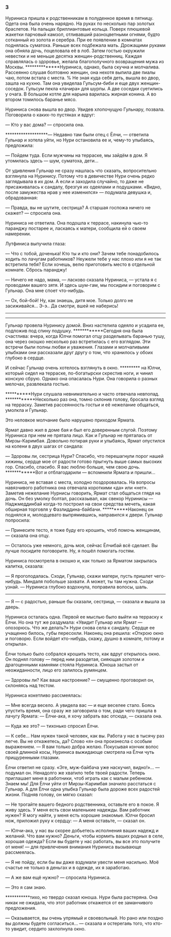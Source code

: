 ### 3

Нуриниса пришла к родственникам в полуденное время в пятницу.
Одета она была очень нарядно.
На руках по несколько пар золотых браслетов.
На пальцах бриллиантовые кольца.
Поверх плюшевой жакетки парчовый камзол, отливавший разноцветными огнями, будто сотканный из золота и серебра.
При ее появлении в комнатах поднялась суматоха.
Раньше всех подбежала мать.
Дрожащими руками она обняла дочь, поцеловала её в лоб.
Затем гостью окружили невестки и не меньше десятка женщин-родственниц.
Каждая справлялась о здоровье, желала благополучного возвращения мужа из Москвы.
**************Нуриниса, однако, была скучна и молчалива.
Рассеянно слушая болтовню женщин, она нехотя выпила две пиалы чаю, потом встала с места.
% Не зная куда себя деть, вышла во двор, зашла на кухню.
Там она увиделаа Гульсум-биби и еще двух женщин-соседок.
Гульсум пекла «лачира» для шурпы.
А две соседки суетились у очага.
В большом котле для нарына варилась жирная конина.
А во втором томилось баранье мясо.

Нуриниса снова вышла во двор.
Увидев хлопочущую Гульнару, позвала.
Поговорила о каких-то пустяках и вдруг:

— Кто у вас дома? — спросила она.

*******************— Недавно там были отец с Ёлчи, — ответила Гульнар и хотела уйти, но Нури остановила ее и, чему-то улыбаясь, предложила:

— Пойдем туда.
Если мужчины на терраске, мы зайдём в дом.
Я утомилась здесь — шум, суматоха, дети…

От удивления Гульнар не сразу нашлась что сказать, вопросительно взглянула на Нуринису.
Потому что в девичестве Нури очень редко заглядывала в их дом.
А если и заходила случайно, то даже не присаживалась к сандалу, брезгуя их одеялами и подушками.
«Видно, после замужества нрав у нее изменился» — подумала девушка и, обрадованная:

— Правда, вы не шутите, сестрица?
А старшая госпожа ничего не скажет? — спросила она.

Нуриниса не ответила.
Она подошла к террасе, накинула чью-то паранджу постарее и, ласкаясь к матери, сообщила ей о своем намерении.

Лутфиниса выпучила глаза:

— Что с тобой, доченька!
Кто ты и кто они?
Зачем тебе понадобилось ходить по лачугам работников?
Неужели тебе у нас плохо или я не так встретила тебя?
Если хочешь, велю приготовить место в отдельной комнате.
Сбрось паранджу!

— Ничего не надо, мама, — ласково сказала Нуриниса, — устала я с проводами вашего зятя.
И здесь шум-гам, мы посидим и поговорим с Гульнар.
Она мне споет что-нибудь.

— Ох, бой-бой! Ну, как знаешь, дитя мое.
Только долго не засиживайся… Э-э.. Да смотри, вшей не наберись!

*************
*************

Гульнар провела Нуринису домой.
Вниз настелила одеяло и усадила ее, подложив под спину подушку.
************Сегодня она была счастлива: вчера, когда Юлчи помогал отцу разделывать баранью тушу, она через окошко несколько раз встретилась с его взглядом.
Эти встречи были полны любви и уважения.
Глазами и молчаливыми улыбками они рассказали друг другу о том, что хранилось у обоих глубоко в сердце.

И сейчас Гульнар очень хотелось взглянуть в окно.
********* на Юлчи, который сидел на терраске, по-богатырски скрестив ноги, и чинил конскую сбрую.
Однако она опасалась Нури.
Она говорила о разных мелочах, развлекала гостью.

**********Нури слушала невнимательно и часто отвечала невпопад.
************Несколько раз она, томно склонив голову, бросала взгляд на терраску.
Заметив рассеянность гостьи и её нежелание общаться, умолкла и Гульнар.

Это неловкое молчание было нарушено приходом Ярмата.

Ярмат давно жил в доме бая и был его доверенным слугой.
Поэтому Нуриниса при нем не прятала лицо.
Как и Гульнар не пряталась от Мирзы-Каримбая.
Довольно потирая руки и улыбаясь, Ярмат опустился на колени в двух шагах от сандала:

— Здоровы ли, сестрица Нури?
Спасибо, что перешагнули порог нашей хижины, сердце мое от радости готово прыгнуть выше самых высоких гор.
Спасибо, спасибо.
Я вас люблю больше, чем свою дочь.
************Вот и отблагодарили — вспомнили Ярмата и пришли…

Нуриниса, не вставая с места, холодно поздоровалась.
На вопросы навязчивого работника она отвечала короткими «да» или «нет».
Заметив нежелание Нурнисы говорить, Ярмат стал общаться глядя на дочь.
Он без умолку болтал, рассказывал, как свекор Нуринисы — Наджмеддинбай когда-то построил на свои средства мечеть, какая обширная торговля у Фазлиддина-байбачи.
**********Наконец он поднялся и, молодцевато выпрямившись, направился к двери. Гульнар попросила:

— Принесите тесто, я тоже буду его крошить, чтоб помочь женщинам, — сказала она отцу.

— Осталось уже немного, дочь моя, сейчас Ёлчибай всё сделает.
Вы лучше посидите поговорите.
Ну, я пошёл помогать гостям.

Нуриниса посмотрела в окошко и, как только за Ярматом закрылась калитка, сказала:

— Я проголодалась.
Сходи, Гульнар, скажи матери, пусть пришлет чего-нибудь.
Миндаля побольше захвати.
А может, ты там нужна.
Сходи узнай.
— Нуриниса глубоко вздохнула, поправила волосы, шаль.

**********

— Я — с радостью, раньше бы сказали, сестрица, — сказала и вышла за дверь.

Нуриниса осталась одна.
Первой ее мыслью было выйти на терраску к Ёлчи.
Но она тут же раздумала:
«Увидит Гульнар или Ярмат — опозорюсь.
Что же делать?» Нури снова села к сандалу.
Сердце ее учащенно билось, губы пересохли.
Наконец она решила:
«Открою окно и поговорю.
Если войдет кто-нибудь, скажу, душно в комнате, потому и открыла».

Ёлчи только было собрался крошить тесто, как вдруг открылось окно.
Он поднял голову — перед ним разодетая, сияющая золотом и драгоценными камнями стояла Нуриниса.
Юноша застыл от неожиданности, лицо его залилось румянцем.

— Здоровы ли? Как ваше настроение? — смущенно проговорил он, склоняясь над тестом.

Нуриниса кокетливо рассмеялась:

— Мне всегда весело.
А увидела вас — и еще веселее стало.
Боясь упустить время, она сразу же заговорила о том, ради чего пришла в лачугу Ярмата:
— Ёлчи-ака, я хочу забрать вас отсюда, — сказала она.

— Куда же это? — тихонько спросил Ёлчи.

— К себе…
Нам нужен такой человек, как вы.
Работа у нас в тысячу раз легче.
Вы не откажетесь, да?
Слово «я» она произнесла с особым выражением.
— Я вам только добра желаю.
Покусывая кончик волос своей длинной косы, Нуриниса выжидающе смотрела на Ёлчи чуть прищуренными глазами.

Ёлчи ответил не сразу.
«Эге, муж-байбача уже наскучил, видно!»... — подумал он.
Ненадолго же хватило тебе твоей радости.
Теперь приглашает меня в работники, чтоб играть как с малым ребенком.
Знаем мы!
Для Ёлчи уйти от Мирзы-Каримбая значило расстаться с Гульнар.
А для Ёлчи одна улыбка Гульнар была дороже всех радостей жизни.
Подняв голову, он мягко сказал:

— Не трогайте вашего бедного родственника, оставьте его в покое.
Я живу здесь.
У меня есть свои маленькие надежды.
Вам работник нужен?
Я могу найти, у меня есть хорошие знакомые.
Юлчи бросил нож, приложил руку к сердцу:
— А меня оставьте, — сказал он.

— Юлчи-ака, у нас вы скорее добьетесь исполнения ваших надежд и желаний.
Что вам нужно?
Деньги, чтобы кормить ваших родных в селе, хорошая одежда?
Если вы будете у нас работать, вы все это получите от меня! — для привлечения внимания Нуриниса вызывающе рассмеялась.

— Я не пойду, если бы вы даже вздумали увести меня насильно.
Моё счастье не только в деньгах и в одежде, их я заработаю.

— А же вам ещё нужно? — спросила Нуриниса.

— Это я сам знаю.

***********тихо, но твердо сказал юноша. Нури была растеряна.
Она никак не ожидала, что этот работник откажется от ее заманчивого предложения.

— Оказывается, вы очень упрямый и своевольный.
Но рано или поздно вы должны будете согласиться... — сказала и остерегаяь того, что кто-то увидит, сердито захлопнула окно.

